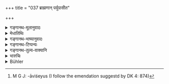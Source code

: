 +++
title = "037 ब्राह्मणान् पर्युपासीत"

+++

<details><summary>गङ्गानथ-मूलानुवादः</summary>

After rising in the morning, the King shall wait upon the Brāhmaṇas, who are accomplished students of the Threefold Science and learned; and shall follow their advice.—(37)
</details>

<details><summary>मेधातिथिः</summary>

**प्रातर् उत्थाय** शयनं त्यक्त्वा यथाविधानं कृतसंध्योपासनः, प्रथमं ब्राह्मणानां दर्शनं दद्यात् । **उपासनम्** अन्तिकोपवेशनकुशलप्रश्नादिकरणम् । **परिः** पादपूरणः । **तिष्ठेत् तेषां च शासने** । आज्ञाकरणं तेषां शासनम् । यदि कस्यचिद् उपकारायादिशेयुस्[^३९] तद्विरुद्धं न शङ्क्यम्, नाप्य् अनर्थकम् अनुतिष्ठेत् । **त्रैविद्यवृद्धान्** । तिसॄणां विद्यानां समाहारः त्रैविद्यम्, तद् अधीतिनः **त्रैविद्या**, रूढ्या ऋग्वेदादिवेदत्रयाध्यायिन उच्यन्ते । **विदुषस्** तदर्थवेदिनश् च । एवंविधा ये ब्राह्मणास् तान् **उपासीत,** तदीयाम् आज्ञां कुर्यात् । **वृद्धास्** त्रैविद्यानां श्रेष्ठाः प्रकर्षवन्तो ऽध्ययनविज्ञानयोः ॥ ७.३७ ॥


[^३९]:
     M G J: -āviśeyus (I follow the emendation suggestd by DK 4: 874)
</details>

<details><summary>गङ्गानथ-भाष्यानुवादः</summary>

‘*In the morning*, *having risen*’—having left the bed and having said the Twilight Prayers in the prescribed manner,—he shall, first of all, grant an audience to the *Brāhmaṇas*.

‘*Waiting upon*’ stands for making them sit dose by and making enquiries regarding their welfare.

The prefix ‘*pari*’ has been added only for the filling up of the metre.

‘*Shall follow their advice*’. If they should happen to press for a favour for some one, their motive should not be suspected, nor should anything wrong be done.

‘*Accomplished students of the Threefold Science*’. The aggregate of the three Vedas is called ‘Threefold Science’: those who have studied these are called ‘*students of the Threefold Science*’, *i.e*., those who have studied the Ṛgveda, the Yajurveda and the Sāmaveda.

‘*Learned*’—Those who know what is contained in the Vedas.

The King shall wait upon Brāhmaṇas thus qualified; and shall act up to their behests.

‘*Accomplished*’—those who are the best, possessed of the most excellent qualifications, among them, in regard to the said knowledge and learning.—(37).
</details>

<details><summary>गङ्गानथ-टिप्पन्यः</summary>

‘*Viduṣaḥ*’—‘Those who know the meaning of the Vedas’
(Medhātithi);—‘learned in the Sciences of Polity and the like’
(Kullūka).

This verse is quoted, along with verses 38 to 42, in *Rājanītiratnākara*
(p. 56).
</details>

<details><summary>गङ्गानथ-तुल्य-वाक्यानि</summary>

*Viṣṇu* (3.76).—‘He should constantly show reverence to the gods and to
the Brāhmaṇas.’

*Arthaśāstra* (p. 10).—‘He shall fix upon the Teachers and the Ministers
as checks upon himself; as these would save him from improper positions
and would regulate his activities by indicating the passage of time by
means of shadows or time-sticks. Kingship is dependent upon assistant; a
chariot never moves on a single wheel; therefore the king shall appoint
ministers and listen to their opinions.’
</details>

<details><summary>भारुचिः</summary>

त्रयो ऽवयवा अस्येति त्रयी । तस्यां ग्रन्थार्थयोर् वृद्धास् ते **त्रैविद्यवृद्धाः**, तान् । अथ वा त्रैविद्याध्यायिनस् त्रैविद्यवृद्धाश् च वयस्थप्रज्ञया च त्रैविद्यवृद्धा, ये आन्वीक्षिक्यां दण्डनीत्यां च स्वभिविनीतास् ते विद्वांसः तान् **विदुषः प्रातर् उत्थायोपासीता**नन्यचित्तः । यच् च ते ब्रूयुस् तच् चाविशङ्कितं कुर्यान् न हि ते किंचिद् अहितं राज्ञो वक्ष्यन्ति परमधार्मिकत्वात् ॥ ७.३७ ॥
</details>

<details><summary>Bühler</summary>

037	Let the king, after rising early in the morning, worship Brahmanas who are well versed in the threefold sacred science and learned (in polity), and follow their advice.
</details>

